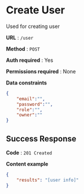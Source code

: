 # Create User

Used for creating user

**URL** : `/user`

**Method** : `POST`

**Auth required** : Yes

**Permissions required** :  None

**Data constraints**

```json
{
    "email":"",
    "password":"", 
    "role":"", 
    "owner":""
}
```

## Success Response

**Code** : `201 Created` 

**Content example**

```json
{
    "results": "[user info]"
}
```
